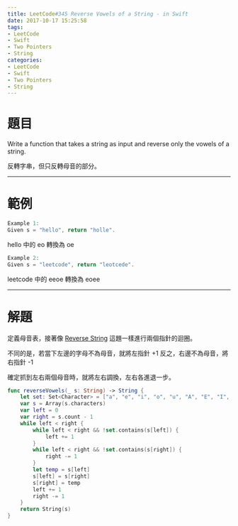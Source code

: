 ```yaml
---
title: LeetCode#345 Reverse Vowels of a String - in Swift
date: 2017-10-17 15:25:58
tags:
- LeetCode
- Swift
- Two Pointers
- String
categories:
- LeetCode
- Swift
- Two Pointers
- String
---
```


# 題目
Write a function that takes a string as input and reverse only the vowels of a string.

反轉字串，但只反轉母音的部分。

---

# 範例
``` swift
Example 1:
Given s = "hello", return "holle".
```

hello 中的 eo 轉換為 oe

``` swift
Example 2:
Given s = "leetcode", return "leotcede".
```

leetcode 中的 eeoe 轉換為 eoee

---

# 解題

定義母音表，接著像 [Reverse String](https://windsuzu.github.io/leetcode-344/) 這題一樣進行兩個指針的迴圈。

不同的是，若當下左邊的字母不為母音，就將左指針 +1
反之，右邊不為母音，將右指針 -1

確定抓到左右兩個母音時，就將左右調換，左右各進退一步。

``` swift
func reverseVowels(_ s: String) -> String {
    let set: Set<Character> = ["a", "e", "i", "o", "u", "A", "E", "I", "O", "U"]
    var s = Array(s.characters)
    var left = 0
    var right = s.count - 1
    while left < right {
        while left < right && !set.contains(s[left]) {
            left += 1
        }
        while left < right && !set.contains(s[right]) {
            right -= 1
        }
        let temp = s[left]
        s[left] = s[right]
        s[right] = temp
        left += 1
        right -= 1
    }
    return String(s)
}
```
